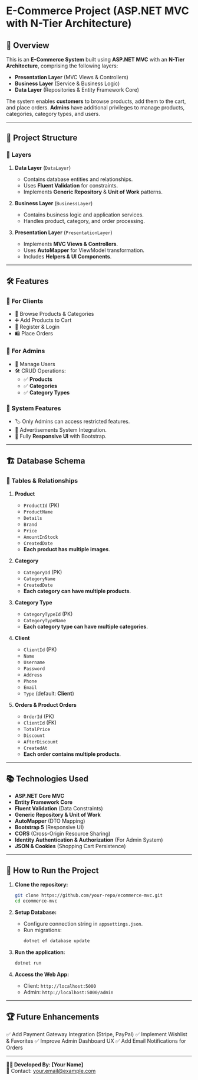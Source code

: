 # E-Commerce Project (ASP.NET MVC with N-Tier Architecture)

## 📌 Overview
This is an **E-Commerce System** built using **ASP.NET MVC** with an **N-Tier Architecture**, comprising the following layers:

- **Presentation Layer** (MVC Views & Controllers)
- **Business Layer** (Service & Business Logic)
- **Data Layer** (Repositories & Entity Framework Core)

The system enables **customers** to browse products, add them to the cart, and place orders. **Admins** have additional privileges to manage products, categories, category types, and users.

---

## 📁 Project Structure
### 🔹 **Layers**
1. **Data Layer** (`DataLayer`)
   - Contains database entities and relationships.
   - Uses **Fluent Validation** for constraints.
   - Implements **Generic Repository** & **Unit of Work** patterns.

2. **Business Layer** (`BusinessLayer`)
   - Contains business logic and application services.
   - Handles product, category, and order processing.

3. **Presentation Layer** (`PresentationLayer`)
   - Implements **MVC Views & Controllers**.
   - Uses **AutoMapper** for ViewModel transformation.
   - Includes **Helpers & UI Components**.

---

## 🛠️ Features
### 🔹 **For Clients**
- 🛒 Browse Products & Categories
- ➕ Add Products to Cart
- 🔐 Register & Login
- 🛍️ Place Orders

### 🔹 **For Admins**
- 👥 Manage Users
- 🛠️ CRUD Operations:
  - ✅ **Products**
  - ✅ **Categories**
  - ✅ **Category Types**

### 🔹 **System Features**
- 🏷️ Only Admins can access restricted features.
- 📢 Advertisements System Integration.
- 📱 Fully **Responsive UI** with Bootstrap.

---

## 🏗️ Database Schema
### 🔹 **Tables & Relationships**
1. **Product**
   - `ProductId` (PK)
   - `ProductName`
   - `Details`
   - `Brand`
   - `Price`
   - `AmountInStock`
   - `CreatedDate`
   - **Each product has multiple images**.

2. **Category**
   - `CategoryId` (PK)
   - `CategoryName`
   - `CreatedDate`
   - **Each category can have multiple products**.

3. **Category Type**
   - `CategoryTypeId` (PK)
   - `CategoryTypeName`
   - **Each category type can have multiple categories**.

4. **Client**
   - `ClientId` (PK)
   - `Name`
   - `Username`
   - `Password`
   - `Address`
   - `Phone`
   - `Email`
   - `Type` (default: **Client**)

5. **Orders & Product Orders**
   - `OrderId` (PK)
   - `ClientId` (FK)
   - `TotalPrice`
   - `Discount`
   - `AfterDiscount`
   - `CreatedAt`
   - **Each order contains multiple products**.

---

## 📚 Technologies Used
- **ASP.NET Core MVC**
- **Entity Framework Core**
- **Fluent Validation** (Data Constraints)
- **Generic Repository & Unit of Work**
- **AutoMapper** (DTO Mapping)
- **Bootstrap 5** (Responsive UI)
- **CORS** (Cross-Origin Resource Sharing)
- **Identity Authentication & Authorization** (For Admin System)
- **JSON & Cookies** (Shopping Cart Persistence)

---

## 🚀 How to Run the Project
1. **Clone the repository:**
   ```sh
   git clone https://github.com/your-repo/ecommerce-mvc.git
   cd ecommerce-mvc
   ```
2. **Setup Database:**
   - Configure connection string in `appsettings.json`.
   - Run migrations:
     ```sh
     dotnet ef database update
     ```

3. **Run the application:**
   ```sh
   dotnet run
   ```
4. **Access the Web App:**
   - Client: `http://localhost:5000`
   - Admin: `http://localhost:5000/admin`

---

## 🏆 Future Enhancements
✅ Add Payment Gateway Integration (Stripe, PayPal)
✅ Implement Wishlist & Favorites
✅ Improve Admin Dashboard UX
✅ Add Email Notifications for Orders

---

**👨‍💻 Developed By: [Your Name]**  
📧 Contact: your.email@example.com

